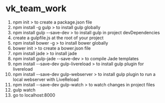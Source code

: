 # vk_team_work

1. npm init > to create a package.json file
2. npm install -g gulp > to install gulp globally
3. npm install gulp --save-dev > to install gulp in project devDependencies
4. create a gulpfile.js at the root of your project
5. npm install bower -g > to install bower globally
6. bower init > to create a bower.json file
7. npm install jade > to install jade
8. npm install gulp-jade --save-dev > to compile Jade templates
9. npm install --save-dev gulp-livereload > to install gulp plugin for livereload
10. npm install --save-dev gulp-webserver > to install gulp plugin to run a local webserver with LiveReload
11. npm install --save-dev gulp-watch > to watch changes in project files
11. gulp watch 
12. go to localhost:8000


